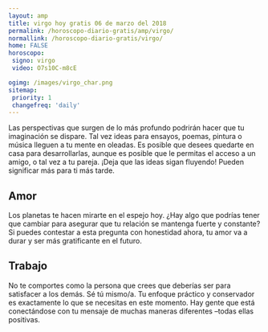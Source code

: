 ```yaml
---
layout: amp
title: virgo hoy gratis 06 de marzo del 2018 
permalink: /horoscopo-diario-gratis/amp/virgo/
normallink: /horoscopo-diario-gratis/virgo/
home: FALSE
horoscopo:
 signo: virgo
 video: O7s10C-m8cE

ogimg: /images/virgo_char.png
sitemap:
 priority: 1
 changefreq: 'daily'
---
```



Las perspectivas que surgen de lo más profundo podrirán hacer que tu imaginación se dispare. Tal vez ideas para ensayos, poemas, pintura o música lleguen a tu mente en oleadas. Es posible que desees quedarte en casa para desarrollarlas, aunque es posible que le permitas el acceso a un amigo, o tal vez a tu pareja. ¡Deja que las ideas sigan fluyendo! Pueden significar más para ti más tarde.

## Amor

Los planetas te hacen mirarte en el espejo hoy. ¿Hay algo que podrías tener que cambiar para asegurar que tu relación se mantenga fuerte y constante? Si puedes contestar a esta pregunta con honestidad ahora, tu amor va a durar y ser más gratificante en el futuro.

## Trabajo

No te comportes como la persona que crees que deberías ser para satisfacer a los demás. Sé tú mismo/a. Tu enfoque práctico y conservador es exactamente lo que se necesitas en este momento. Hay gente que está conectándose con tu mensaje de muchas maneras diferentes –todas ellas positivas.